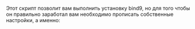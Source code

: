 Этот скрипт позволит вам выполнить установку bind9, но для того чтобы он правильно заработал вам необходимо прописать собственные настройки, а именно:
